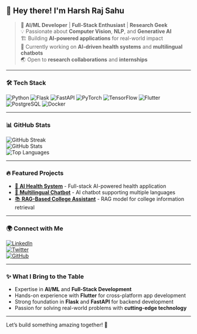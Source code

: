 ## 👋 Hey there! I'm **Harsh Raj Sahu**  

> 🚀 **AI/ML Developer** | **Full-Stack Enthusiast** | **Research Geek**  
> 💡 Passionate about **Computer Vision**, **NLP**, and **Generative AI**  
> 🏗️ Building **AI-powered applications** for real-world impact  
> 🎯 Currently working on **AI-driven health systems** and **multilingual chatbots**  
> 🌏 Open to **research collaborations** and **internships**  

---

### 🛠 **Tech Stack**  
![Python](https://img.shields.io/badge/Python-3776AB?style=for-the-badge&logo=python&logoColor=white)
![Flask](https://img.shields.io/badge/Flask-000000?style=for-the-badge&logo=flask&logoColor=white)
![FastAPI](https://img.shields.io/badge/FastAPI-009688?style=for-the-badge&logo=fastapi&logoColor=white)
![PyTorch](https://img.shields.io/badge/PyTorch-EE4C2C?style=for-the-badge&logo=pytorch&logoColor=white)
![TensorFlow](https://img.shields.io/badge/TensorFlow-FF6F00?style=for-the-badge&logo=tensorflow&logoColor=white)
![Flutter](https://img.shields.io/badge/Flutter-02569B?style=for-the-badge&logo=flutter&logoColor=white)
![PostgreSQL](https://img.shields.io/badge/PostgreSQL-336791?style=for-the-badge&logo=postgresql&logoColor=white)
![Docker](https://img.shields.io/badge/Docker-2496ED?style=for-the-badge&logo=docker&logoColor=white)

---

### 📊 **GitHub Stats**  
![GitHub Streak](https://streak-stats.demolab.com/?user=HarshRajSahu007&theme=radical&fire=FF6F00&ring=FF6F00&currStreakLabel=FF6F00)  
![GitHub Stats](https://github-readme-stats.vercel.app/api?username=HarshRajSahu007&show_icons=true&theme=radical&hide_border=true&bg_color=0D1117&title_color=FF6F00&icon_color=FF6F00)  
![Top Languages](https://github-readme-stats.vercel.app/api/top-langs/?username=HarshRajSahu007&layout=compact&theme=radical&hide_border=true&bg_color=0D1117&title_color=FF6F00&text_color=FFFFFF)  

---

### 🔥 **Featured Projects**  
- [🧠 **AI Health System**](https://github.com/HarshRajSahu007/AI-Health-System) - Full-stack AI-powered health application  
- [💬 **Multilingual Chatbot**](https://github.com/HarshRajSahu007/Multilingual-Chatbot) - AI chatbot supporting multiple languages  
- [📚 **RAG-Based College Assistant**](https://github.com/HarshRajSahu007/College-Assistant) - RAG model for college information retrieval  

---

### 🌍 **Connect with Me**  
[![LinkedIn](https://img.shields.io/badge/LinkedIn-0077B5?style=for-the-badge&logo=linkedin&logoColor=white)](https://www.linkedin.com/in/harshrajsahu07/)  
[![Twitter](https://img.shields.io/badge/Twitter-1DA1F2?style=for-the-badge&logo=twitter&logoColor=white)](https://x.com/harsh1raj2sahu)  
[![GitHub](https://img.shields.io/badge/GitHub-181717?style=for-the-badge&logo=github&logoColor=white)](https://github.com/HarshRajSahu007)  

---

### ✨ **What I Bring to the Table**  
- Expertise in **AI/ML** and **Full-Stack Development**  
- Hands-on experience with **Flutter** for cross-platform app development  
- Strong foundation in **Flask** and **FastAPI** for backend development  
- Passion for solving real-world problems with **cutting-edge technology**  

---

Let’s build something amazing together! 🚀  
